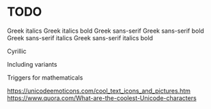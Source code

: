 # TODO

Greek italics
Greek italics bold
Greek sans-serif
Greek sans-serif bold
Greek sans-serif italics
Greek sans-serif italics bold

Cyrillic

Including variants

Triggers for mathematicals

https://unicodeemoticons.com/cool_text_icons_and_pictures.htm
https://www.quora.com/What-are-the-coolest-Unicode-characters